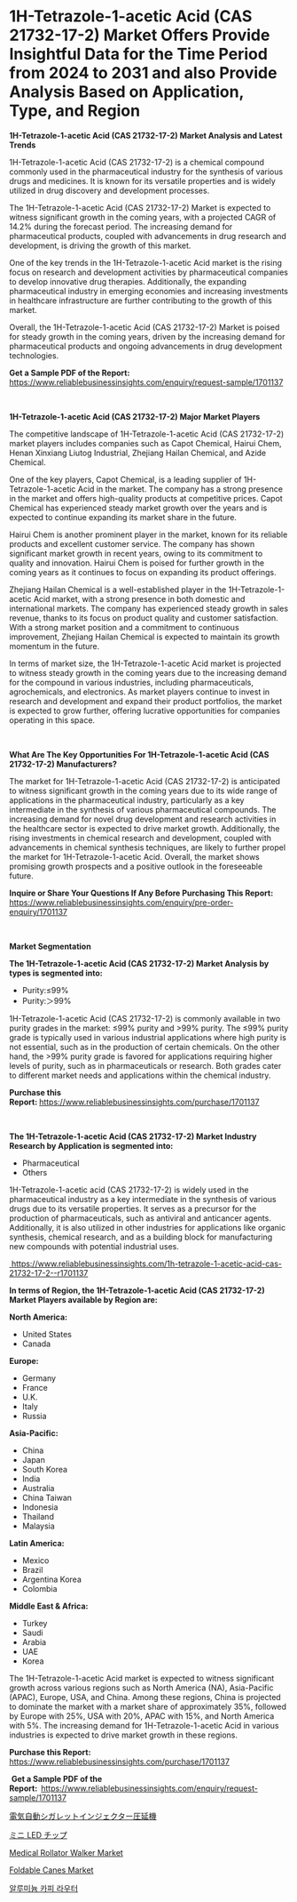 <p><h1>1H-Tetrazole-1-acetic Acid (CAS 21732-17-2) Market Offers Provide Insightful Data for the Time Period from 2024 to 2031 and also Provide Analysis Based on Application, Type, and Region</h1></p><p><strong>1H-Tetrazole-1-acetic Acid (CAS 21732-17-2) Market Analysis and Latest Trends</strong></p>
<p><p>1H-Tetrazole-1-acetic Acid (CAS 21732-17-2) is a chemical compound commonly used in the pharmaceutical industry for the synthesis of various drugs and medicines. It is known for its versatile properties and is widely utilized in drug discovery and development processes.</p><p>The 1H-Tetrazole-1-acetic Acid (CAS 21732-17-2) Market is expected to witness significant growth in the coming years, with a projected CAGR of 14.2% during the forecast period. The increasing demand for pharmaceutical products, coupled with advancements in drug research and development, is driving the growth of this market.</p><p>One of the key trends in the 1H-Tetrazole-1-acetic Acid market is the rising focus on research and development activities by pharmaceutical companies to develop innovative drug therapies. Additionally, the expanding pharmaceutical industry in emerging economies and increasing investments in healthcare infrastructure are further contributing to the growth of this market.</p><p>Overall, the 1H-Tetrazole-1-acetic Acid (CAS 21732-17-2) Market is poised for steady growth in the coming years, driven by the increasing demand for pharmaceutical products and ongoing advancements in drug development technologies.</p></p>
<p><strong>Get a Sample PDF of the Report:&nbsp;</strong> <a href="https://www.reliablebusinessinsights.com/enquiry/request-sample/1701137">https://www.reliablebusinessinsights.com/enquiry/request-sample/1701137</a></p>
<p>&nbsp;</p>
<p><strong>1H-Tetrazole-1-acetic Acid (CAS 21732-17-2) Major Market Players</strong></p>
<p><p>The competitive landscape of 1H-Tetrazole-1-acetic Acid (CAS 21732-17-2) market players includes companies such as Capot Chemical, Hairui Chem, Henan Xinxiang Liutog Industrial, Zhejiang Hailan Chemical, and Azide Chemical. </p><p>One of the key players, Capot Chemical, is a leading supplier of 1H-Tetrazole-1-acetic Acid in the market. The company has a strong presence in the market and offers high-quality products at competitive prices. Capot Chemical has experienced steady market growth over the years and is expected to continue expanding its market share in the future.</p><p>Hairui Chem is another prominent player in the market, known for its reliable products and excellent customer service. The company has shown significant market growth in recent years, owing to its commitment to quality and innovation. Hairui Chem is poised for further growth in the coming years as it continues to focus on expanding its product offerings.</p><p>Zhejiang Hailan Chemical is a well-established player in the 1H-Tetrazole-1-acetic Acid market, with a strong presence in both domestic and international markets. The company has experienced steady growth in sales revenue, thanks to its focus on product quality and customer satisfaction. With a strong market position and a commitment to continuous improvement, Zhejiang Hailan Chemical is expected to maintain its growth momentum in the future.</p><p>In terms of market size, the 1H-Tetrazole-1-acetic Acid market is projected to witness steady growth in the coming years due to the increasing demand for the compound in various industries, including pharmaceuticals, agrochemicals, and electronics. As market players continue to invest in research and development and expand their product portfolios, the market is expected to grow further, offering lucrative opportunities for companies operating in this space.</p></p>
<p>&nbsp;</p>
<p><strong>What Are The Key Opportunities For 1H-Tetrazole-1-acetic Acid (CAS 21732-17-2) Manufacturers?</strong></p>
<p><p>The market for 1H-Tetrazole-1-acetic Acid (CAS 21732-17-2) is anticipated to witness significant growth in the coming years due to its wide range of applications in the pharmaceutical industry, particularly as a key intermediate in the synthesis of various pharmaceutical compounds. The increasing demand for novel drug development and research activities in the healthcare sector is expected to drive market growth. Additionally, the rising investments in chemical research and development, coupled with advancements in chemical synthesis techniques, are likely to further propel the market for 1H-Tetrazole-1-acetic Acid. Overall, the market shows promising growth prospects and a positive outlook in the foreseeable future.</p></p>
<p><strong>Inquire or Share Your Questions If Any Before Purchasing This Report:</strong> <a href="https://www.reliablebusinessinsights.com/enquiry/pre-order-enquiry/1701137">https://www.reliablebusinessinsights.com/enquiry/pre-order-enquiry/1701137</a></p>
<p>&nbsp;</p>
<p><strong>Market Segmentation</strong></p>
<p><strong>The 1H-Tetrazole-1-acetic Acid (CAS 21732-17-2) Market Analysis by types is segmented into:</strong></p>
<p><ul><li>Purity:≤99%</li><li>Purity:＞99%</li></ul></p>
<p><p>1H-Tetrazole-1-acetic Acid (CAS 21732-17-2) is commonly available in two purity grades in the market: ≤99% purity and >99% purity. The ≤99% purity grade is typically used in various industrial applications where high purity is not essential, such as in the production of certain chemicals. On the other hand, the >99% purity grade is favored for applications requiring higher levels of purity, such as in pharmaceuticals or research. Both grades cater to different market needs and applications within the chemical industry.</p></p>
<p><strong>Purchase this Report:&nbsp;</strong><a href="https://www.reliablebusinessinsights.com/purchase/1701137">https://www.reliablebusinessinsights.com/purchase/1701137</a></p>
<p>&nbsp;</p>
<p><strong>The 1H-Tetrazole-1-acetic Acid (CAS 21732-17-2) Market Industry Research by Application is segmented into:</strong></p>
<p><ul><li>Pharmaceutical</li><li>Others</li></ul></p>
<p><p>1H-Tetrazole-1-acetic acid (CAS 21732-17-2) is widely used in the pharmaceutical industry as a key intermediate in the synthesis of various drugs due to its versatile properties. It serves as a precursor for the production of pharmaceuticals, such as antiviral and anticancer agents. Additionally, it is also utilized in other industries for applications like organic synthesis, chemical research, and as a building block for manufacturing new compounds with potential industrial uses.</p></p>
<p><a href="https://www.reliablebusinessinsights.com/1h-tetrazole-1-acetic-acid-cas-21732-17-2--r1701137">&nbsp;https://www.reliablebusinessinsights.com/1h-tetrazole-1-acetic-acid-cas-21732-17-2--r1701137</a></p>
<p><strong>In terms of Region, the 1H-Tetrazole-1-acetic Acid (CAS 21732-17-2) Market Players available by Region are:</strong></p>
<p>
    <p> <strong> North America: </strong>
        <ul>
            <li>United States</li>
            <li>Canada</li>
        </ul>
        </p> 
    <p> <strong> Europe: </strong>
        <ul>
            <li>Germany</li>
            <li>France</li>
            <li>U.K.</li>
            <li>Italy</li>
            <li>Russia</li>
        </ul>
        </p> 
    <p> <strong> Asia-Pacific: </strong>
        <ul>
            <li>China</li>
            <li>Japan</li>
            <li>South Korea</li>
            <li>India</li>
            <li>Australia</li>
            <li>China Taiwan</li>
            <li>Indonesia</li>
            <li>Thailand</li>
            <li>Malaysia</li>
        </ul>
        </p> 
    <p> <strong> Latin America: </strong>
        <ul>
            <li>Mexico</li>
            <li>Brazil</li>
            <li>Argentina Korea</li>
            <li>Colombia</li>
        </ul>
        </p> 
    <p> <strong> Middle East & Africa: </strong>
        <ul>
            <li>Turkey</li>
            <li>Saudi</li>
            <li>Arabia</li>
            <li>UAE</li>
            <li>Korea</li>
        </ul>
    </p>
    </p>
<p><p>The 1H-Tetrazole-1-acetic Acid market is expected to witness significant growth across various regions such as North America (NA), Asia-Pacific (APAC), Europe, USA, and China. Among these regions, China is projected to dominate the market with a market share of approximately 35%, followed by Europe with 25%, USA with 20%, APAC with 15%, and North America with 5%. The increasing demand for 1H-Tetrazole-1-acetic Acid in various industries is expected to drive market growth in these regions.</p></p>
<p><strong>Purchase this Report: </strong><a href="https://www.reliablebusinessinsights.com/purchase/1701137">https://www.reliablebusinessinsights.com/purchase/1701137</a></p>
<p>&nbsp;<strong>Get a Sample PDF of the Report:&nbsp;&nbsp;</strong><a href="https://www.reliablebusinessinsights.com/enquiry/request-sample/1701137">https://www.reliablebusinessinsights.com/enquiry/request-sample/1701137</a></p>
<p><strong></strong></p>
<p><p><a href="https://github.com/DeonBoer2023/Market-Research-Report-List-1/blob/main/4561565123225.md">電気自動シガレットインジェクター圧延機</a></p><p><a href="https://github.com/nxboeu02965442/Market-Research-Report-List-2/blob/main/9250574124054.md">ミニ LED チップ</a></p><p><a href="https://github.com/AnnChovey2023/Market-Research-Report-List-1/blob/main/medical-rollator-walker-market.md">Medical Rollator Walker Market</a></p><p><a href="https://github.com/BryceTownsendr/Market-Research-Report-List-5/blob/main/foldable-canes-market.md">Foldable Canes Market</a></p><p><a href="https://github.com/emakpiahsopiah/Market-Research-Report-List-1/blob/main/6438499109485.md">알루미늄 카피 라우터</a></p></p>